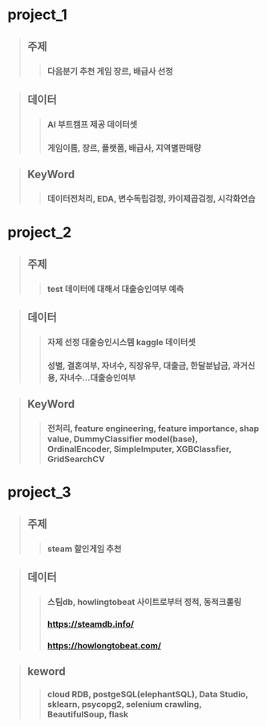 # project_1
> ## 주제
>> ### 다음분기 추천 게임 장르, 배급사 선정

> ## 데이터
>> ### AI 부트캠프 제공 데이터셋
>> ### 게임이름, 장르, 플랫폼, 배급사, 지역별판매량

> ## KeyWord
>> ### 데이터전처리, EDA, 변수독립검정, 카이제곱검정, 시각화연습


# project_2
> ## 주제
>> ### test 데이터에 대해서 대출승인여부 예측

> ## 데이터
>> ### 자체 선정 대출승인시스템 kaggle 데이터셋
>> ### 성별, 결혼여부, 자녀수, 직장유무, 대출금, 한달분납금, 과거신용, 자녀수...대출승인여부

> ## KeyWord
>> ### 전처리, feature engineering, feature importance, shap value,  DummyClassifier model(base), OrdinalEncoder, SimpleImputer, XGBClassfier, GridSearchCV


# project_3
> ## 주제
>> ### steam 할인게임 추천

> ## 데이터
>> ### 스팀db, howlingtobeat 사이트로부터 정적, 동적크롤링
>> ### https://steamdb.info/
>> ### https://howlongtobeat.com/

> ## keword
>> ### cloud RDB, postgeSQL(elephantSQL), Data Studio, sklearn, psycopg2, selenium crawling, BeautifulSoup, flask
